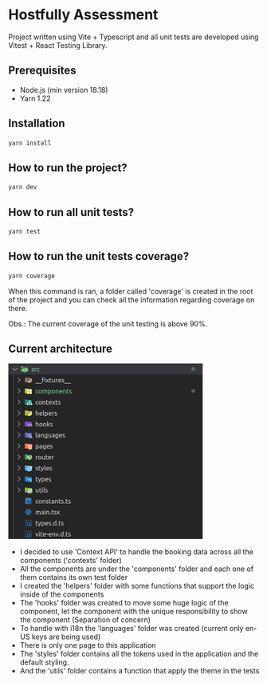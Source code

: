 # Hostfully Assessment

Project written using Vite + Typescript and all unit tests are developed using Vitest + React Testing Library.

## Prerequisites

- Node.js (min version 18.18)
- Yarn 1.22

## Installation

```js
yarn install
```

## How to run the project?

```js
yarn dev
```

## How to run all unit tests?

```js
yarn test
```

## How to run the unit tests coverage?

```js
yarn coverage
```

When this command is ran, a folder called 'coverage' is created in the root of the project and you can check all the information regarding coverage on there.

Obs.: The current coverage of the unit testing is above 90%.

## Current architecture

![Alt text](image.png)

- I decided to use 'Context API' to handle the booking data across all the components ('contexts' folder)
- All the components are under the 'components' folder and each one of them contains its own test folder
- I created the 'helpers' folder with some functions that support the logic inside of the components
- The 'hooks' folder was created to move some huge logic of the component, let the component with the unique responsibility to show the component (Separation of concern)
- To handle with i18n the 'languages' folder was created (current only en-US keys are being used)
- There is only one page to this application
- The 'styles' folder contains all the tokens used in the application and the default styling.
- And the 'utils' folder contains a function that apply the theme in the tests
